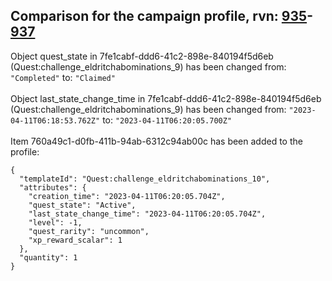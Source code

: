 ## Comparison for the campaign profile, rvn: [935](https://github.com/PRO100KatYT/FortniteProfileRevisions/tree/main/profiles/campaign/935%20campaign.json)-[937](https://github.com/PRO100KatYT/FortniteProfileRevisions/tree/main/profiles/campaign/937%20campaign.json)

Object quest_state in 7fe1cabf-ddd6-41c2-898e-840194f5d6eb (Quest:challenge_eldritchabominations_9) has been changed from: `"Completed"` to: `"Claimed"`
<br><br>
Object last_state_change_time in 7fe1cabf-ddd6-41c2-898e-840194f5d6eb (Quest:challenge_eldritchabominations_9) has been changed from: `"2023-04-11T06:18:53.762Z"` to: `"2023-04-11T06:20:05.700Z"`
<br><br>
Item 760a49c1-d0fb-411b-94ab-6312c94ab00c has been added to the profile:

```
{
  "templateId": "Quest:challenge_eldritchabominations_10",
  "attributes": {
    "creation_time": "2023-04-11T06:20:05.704Z",
    "quest_state": "Active",
    "last_state_change_time": "2023-04-11T06:20:05.704Z",
    "level": -1,
    "quest_rarity": "uncommon",
    "xp_reward_scalar": 1
  },
  "quantity": 1
}
```

<br><br>
